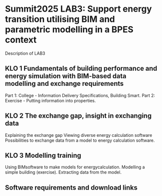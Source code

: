 # Summit2025 LAB3: Support energy transition utilising BIM and parametric modelling in a BPES context
Description of LAB3

## KLO 1 Fundamentals of building performance and energy simulation with BIM-based data modelling and exchange requirements
Part 1: College - Information Delivery Specifications, Building Smart.
Part 2: Exercise - Putting information into properties.

## KLO 2 The exchange gap, insight in exchanging data
Explaining the exchange gap Viewing diverse energy calculation software Possibilities to exchange data from a model to energy calculation software.

## KLO 3 Modelling training
Using BIMsoftware to make models for energycalculation.
Modelling a simple building (exercise).
Extracting data from the model.

## Software requirements and download links

